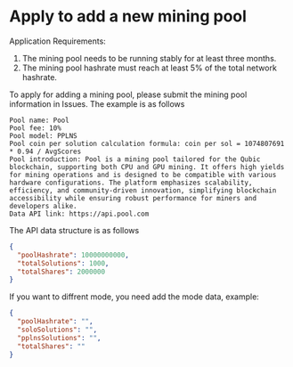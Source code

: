 # Apply to add a new mining pool

Application Requirements:
1. The mining pool needs to be running stably for at least three months.
2. The mining pool hashrate must reach at least 5% of the total network hashrate.

To apply for adding a mining pool, please submit the mining pool information in Issues. The example is as follows

```
Pool name: Pool
Pool fee: 10%
Pool model: PPLNS
Pool coin per solution calculation formula: coin per sol = 1074807691 * 0.94 / AvgScores
Pool introduction: Pool is a mining pool tailored for the Qubic blockchain, supporting both CPU and GPU mining. It offers high yields for mining operations and is designed to be compatible with various hardware configurations. The platform emphasizes scalability, efficiency, and community-driven innovation, simplifying blockchain accessibility while ensuring robust performance for miners and developers alike.
Data API link: https://api.pool.com
```

The API data structure is as follows
```json
{
  "poolHashrate": 10000000000,
  "totalSolutions": 1000,
  "totalShares": 2000000
}
```

If you want to diffrent mode, you need add the mode data, example:
```json
{
  "poolHashrate": "",
  "soloSolutions": "",
  "pplnsSolutions": "",
  "totalShares": ""
}
```


